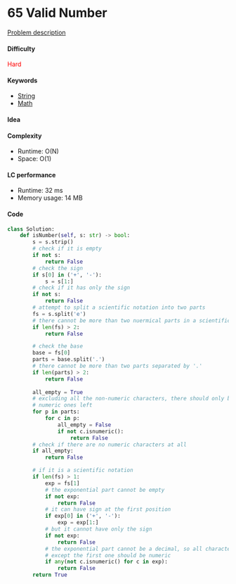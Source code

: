 65 Valid Number
=======================
[Problem description](https://leetcode.com/problems/valid-number/)

#### Difficulty
<span style="color:red">Hard</span>

#### Keywords
- [String](../categories/strings.md)
- [Math](../categories/math.md)
  
#### Idea

#### Complexity
- Runtime: O(N)
- Space: O(1)
  
#### LC performance
- Runtime: 32 ms
- Memory usage: 14 MB

#### Code
```python
class Solution:
    def isNumber(self, s: str) -> bool:
        s = s.strip()
        # check if it is empty
        if not s:
            return False
        # check the sign
        if s[0] in ('+', '-'):
            s = s[1:]
        # check if it has only the sign
        if not s:
            return False
        # attempt to split a scientific notation into two parts 
        fs = s.split('e')
        # there cannot be more than two nuermical parts in a scientific notation
        if len(fs) > 2:
            return False

        # check the base 
        base = fs[0]
        parts = base.split('.')
        # there cannot be more than two parts separated by '.'
        if len(parts) > 2:
            return False
        
        all_empty = True
        # excluding all the non-numeric characters, there should only be 
        # numeric ones left
        for p in parts:
            for c in p:
                all_empty = False
                if not c.isnumeric():
                    return False
        # check if there are no numeric characters at all
        if all_empty:
            return False

        # if it is a scientific notation
        if len(fs) > 1:
            exp = fs[1]
            # the exponential part cannot be empty
            if not exp:
                return False
            # it can have sign at the first position
            if exp[0] in ('+', '-'):
                exp = exp[1:]
            # but it cannot have only the sign
            if not exp:
                return False
            # the exponential part cannot be a decimal, so all characters 
            # except the first one should be numeric
            if any(not c.isnumeric() for c in exp):
                return False
        return True
```